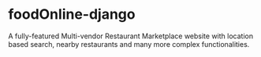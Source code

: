 # foodOnline-django
A fully-featured Multi-vendor Restaurant Marketplace website with location based search, nearby restaurants and many more complex functionalities.
